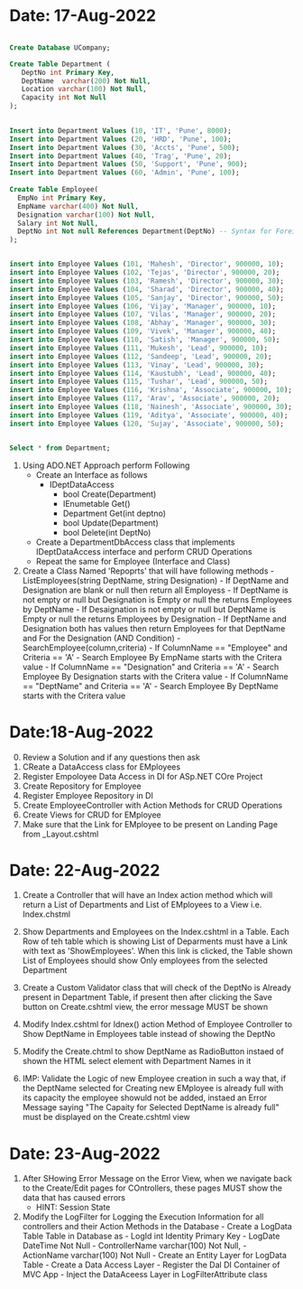 ﻿# Date: 17-Aug-2022

```` sql

Create Database UCompany;

Create Table Department (
   DeptNo int Primary Key,
   DeptName  varchar(200) Not Null,
   Location varchar(100) Not Null,
   Capacity int Not Null 
);

 
Insert into Department Values (10, 'IT', 'Pune', 8000);
Insert into Department Values (20, 'HRD', 'Pune', 100);
Insert into Department Values (30, 'Accts', 'Pune', 500);
Insert into Department Values (40, 'Trag', 'Pune', 20);
Insert into Department Values (50, 'Support', 'Pune', 900);
Insert into Department Values (60, 'Admin', 'Pune', 100);
 
Create Table Employee(
  EmpNo int Primary Key,
  EmpName varchar(400) Not Null,
  Designation varchar(100) Not Null,
  Salary int Not Null,
  DeptNo int Not null References Department(DeptNo) -- Syntax for Foreign Key
);


insert into Employee Values (101, 'Mahesh', 'Director', 900000, 10);
insert into Employee Values (102, 'Tejas', 'Director', 900000, 20);
insert into Employee Values (103, 'Ramesh', 'Director', 900000, 30);
insert into Employee Values (104, 'Sharad', 'Director', 900000, 40);
insert into Employee Values (105, 'Sanjay', 'Director', 900000, 50);
insert into Employee Values (106, 'Vijay', 'Manager', 900000, 10);
insert into Employee Values (107, 'Vilas', 'Manager', 900000, 20);
insert into Employee Values (108, 'Abhay', 'Manager', 900000, 30);
insert into Employee Values (109, 'Vivek', 'Manager', 900000, 40);
insert into Employee Values (110, 'Satish', 'Manager', 900000, 50);
insert into Employee Values (111, 'Mukesh', 'Lead', 900000, 10);
insert into Employee Values (112, 'Sandeep', 'Lead', 900000, 20);
insert into Employee Values (113, 'Vinay', 'Lead', 900000, 30);
insert into Employee Values (114, 'Kaustubh', 'Lead', 900000, 40);
insert into Employee Values (115, 'Tushar', 'Lead', 900000, 50);
insert into Employee Values (116, 'Krishna', 'Associate', 900000, 10);
insert into Employee Values (117, 'Arav', 'Associate', 900000, 20);
insert into Employee Values (118, 'Nainesh', 'Associate', 900000, 30);
insert into Employee Values (119, 'Aditya', 'Associate', 900000, 40);
insert into Employee Values (120, 'Sujay', 'Associate', 900000, 50);


Select * from Department;

````


1. Using ADO.NET Approach perform Following
    - Create an Interface as follows
        - IDeptDataAccess
            - bool Create(Department)
            - IEnumetable <Department>Get()
            - Department Get(int deptno)
            - bool Update(Department)
            - bool Delete(int DeptNo)
    - Create a DepartmentDbAccess class that implements IDeptDataAccess interface and perform CRUD Operations
    - Repeat the same for Employee (Interface and Class)
2. Create a Class Named 'Repoprts' that will have following methods
        - ListEmployees(string DeptName, string Designation)
            - If DeptName and Designation are blank or null then return all Employess
            - If DeptName is not empty or null but Designation is Empty or null the returns Employees by DeptName
            - If Desaignation is not empty or null but DeptName is Empty or null the returns Employees by Designation
            - If DeptName and Designation both has values then return Employees for that DeptName and For the Designation (AND Condition)
        - SearchEmployee(column,criteria)
            - If ColumnName == "Employee" and Criteria == 'A'
                - Search Employee By EmpName starts with the Critera value
            - If ColumnName == "Designation" and Criteria == 'A'
                - Search Employee By Designation starts with the Critera value
            - If ColumnName == "DeptName" and Criteria == 'A'
                - Search Employee By DeptName starts with the Critera value

# Date:18-Aug-2022
0. Review a Solution and if any questions then ask
1. CReate a DataAccess class for EMployees
2. Register Empoloyee Data Access in DI for ASp.NET COre Project
3. Create Repository for Employee
4. Register Employee Repository in DI
5. Create EmployeeController with Action Methods for CRUD Operations
6. Create Views for CRUD for EMployee
7. Make sure that the Link for EMployee to be present on Landing Page from _Layout.cshtml

# Date: 22-Aug-2022
1. Create a Controller that will have an Index  action method which will return a List of Departments and List of EMployees to a View i.e. Index.chstml
2. Show Departments and Employees on the Index.cshtml in a Table. Each Row of teh table which is showing List of Deparments must have a Link with text as 'ShowEmployees'. When this link is clicked, the Table shown List of Employees should show Only employees from the selected Department

3. Create a Custom Validator class that will check of the DeptNo is Already present in Department Table, if present then after clicking the Save button on Create.cshtml view, the error message MUST be shown

4. Modify Index.cshtml for Idnex() action Method of Employee Controller to Show DeptName in Employees table instead of showing the DeptNo

5. Modify the Create.chtml to show DeptName as RadioButton instaed of shown the HTML select element with Department Names in it

6. IMP: Validate the Logic of new Employee creation in such a way that, if the DeptName selected for Creating new EMployee is already full with its capacity the employee showuld not be added, instaed an Error Message saying "The Capaity for Selected DeptName is already full" must be displayed on the Create.cshtml view  


# Date: 23-Aug-2022

1. After SHowing Error Message on the Error View, when we navigate back to the Create/Edit pages for COntrollers, these pages MUST show the data that has caused errors
    - HINT: Session State
2. Modify the LogFilter for Logging the Execution Information for all controllers and their Action Methods in the Database
        - Create a LogData Table Table in Database as
            - LogId int Identity Primary Key
            - LogDate DateTime Not Null
            - ControllerName varchar(100) Not Null,
            - ActionName varchar(100) Not Null
        - Create an Entity Layer for  LogData Table
        - Create a Data Access Layer
        - Register the Dal DI Container of MVC App
        - Inject the DataAceess Layer in LogFilterAttribute class     

            